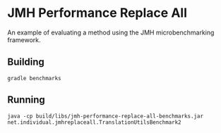# JMH Performance Replace All

An example of evaluating a method using the JMH microbenchmarking framework.

## Building

`gradle benchmarks`

## Running

`java -cp build/libs/jmh-performance-replace-all-benchmarks.jar net.individual.jmhreplaceall.TranslationUtilsBenchmark2`
